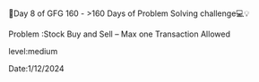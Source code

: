 🚀Day 8 of GFG 160 - >160 Days of Problem Solving challenge💻💡 

Problem :Stock Buy and Sell – Max one Transaction Allowed

level:medium

Date:1/12/2024
